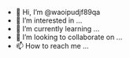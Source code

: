 - 👋 Hi, I’m @waoipudjf89qa
- 👀 I’m interested in ...
- 🌱 I’m currently learning ...
- 💞️ I’m looking to collaborate on ...
- 📫 How to reach me ...

<!---
waoipudjf89qa/waoipudjf89qa is a ✨ special ✨ repository because its `README.md` (this file) appears on your GitHub profile.
You can click the Preview link to take a look at your changes.
--->
